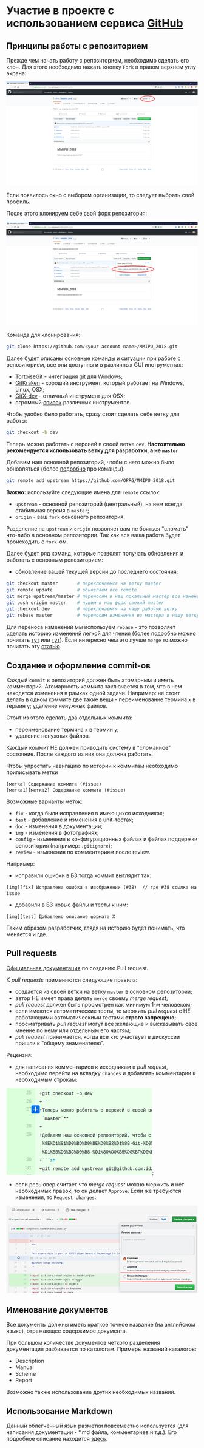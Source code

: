 # Участие в проекте с использованием сервиса [GitHub](https://www.Github.com/) #
## Принципы работы с репозиторием ##

Прежде чем начать работу с репозиторием, необходимо сделать его клон. Для этого необходимо нажать кнопку `Fork` в правом верхнем углу экрана:

![Repository fork](workflow_images/fork.png)

Если появилось окно с выбором организации, то следует выбрать свой профиль.

После этого клонируем себе свой форк репозитория:

![Clone repository](workflow_images/clone.png)

Команда для клонирования:
```sh
git clone https://github.com/<your account name>/MMIPU_2018.git
```

Далее будет описаны основные команды и ситуации при работе с репозиторием, все они доступны и в различных GUI инструментах:
- [TortoiseGit ](https://tortoisegit.org/) - интеграция git для Windows;
- [GitKraken](https://www.gitkraken.com/) - хороший инструмент, который работает на Windows, Linux, OSX;
- [GitX-dev](https://rowanj.github.io/gitx/) - отличный инструмент для OSX;
- огромный [список](https://git.wiki.kernel.org/index.php/Interfaces,_frontends,_and_tools#Graphical_Interfaces) различных инструментов.

Чтобы удобно было работать, сразу стоит сделать себе ветку для работы:
```sh
git checkout -b dev
```
Теперь можно работать с версией в своей ветке `dev`. **Настоятельно рекомендуется использовать ветку для разработки, а не `master`**

Добавим наш основной репозиторий, чтобы с него можно было обновляться (более [подробно](https://git-scm.com/book/ru/v1/Основы-Git-Работа-с-удалёнными-репозиториями) про команды):
```sh
git remote add upstream https://github.com/OPRG/MMIPU_2018.git
```

**Важно:** используйте следующие имена для `remote` ссылок:
- `upstream` - основной репозиторий (центральный), на нем всегда стабильная версия в `master`;
- `origin` - ваш `fork` основного репозитория.

Разделение на `upstream` и `origin` позволяет вам не бояться "сломать" что-либо в основном репозитории. Так как вся ваша работа будет происходить с `fork`-ом.

Далее будет ряд команд, которые позволят получать обновления и работать с основным репозиторием:
- обновление вашей текущей версии до последнего состояния:
```sh
git checkout master       # переключаемся на ветку master
git remote update         # обновляем все remote
git merge upstream/master # переносим в наш локальный мастер все изменения
git push origin master    # пушим в наш форк свежий master
git checkout dev          # переключаемся на нашу рабочую ветку
git rebase master         # переносим изменения из мастера в нашу ветку
```
Для переноса изменений мы используем `rebase` - это позволяет сделать историю изменений легкой для чтения (более подробно можно почитать [тут](https://git-scm.com/book/ru/v1/Ветвление-в-Git-Перемещение) или [тут](https://habrahabr.ru/post/161009/)). Если интересно чем это лучше `merge` то можно почитать эту [статью](https://www.atlassian.com/git/tutorials/merging-vs-rebasing).

## Создание и оформление commit-ов ##

Каждый `commit` в репозиторий должен быть атомарным и иметь комментарий. Атомарность коммита заключается в том, что в нем находятся изменения в рамках одной задачи. Например: не стоит делать в одном коммите две такие вещи - переименование термина `x` в термин `y`; удаление ненужных файлов.

Стоит из этого сделать два отдельных коммита:
- переименование термина `x` в термин `y`;
- удаление ненужных файлов.

Каждый коммит НЕ должен приводить систему в "сломанное" состояние. После каждого из них она должна работать.

Чтобы упростить навигацию по истории к коммитам необходимо приписывать метки
```
[метка] Содержание коммита (#issue)
[метка1][метка2] Содержание коммита (#issue)
```

Возможные варианты меток:
- `fix` - когда были исправления в имеющихся исходниках;
- `test` - добавление и изменения в unit-тестах;
- `doc` - изменения в документации;
- `img` - изменения в фотографиях;
- `config` - изменения в конфигурационных файлах и файлах поддержки репозитория (например: `.gitignore`);
- `review` - изменения по комментариям после review.

Например:
- исправили ошибки в БЗ тогда коммит выглядит так:
```
[img][fix] Исправлена ошибка в изображении (#38)  // где #38 ссылка на issue
```
- добавили в БЗ новые файлы и тесты к ним:
```
[img][test] Добавлено описание формата X
```

Таким образом разработчик, глядя на историю будет понимать, что меняется и где.

## Pull requests ##

[Официальная документация](https://help.github.com/articles/creating-a-pull-request) по созданию Pull request.

К *pull requests* применяются следующие правила:
- создается из своей ветки на ветку `master` в основном репозитории;
- автор НЕ имеет права делать `merge` своему *merge request*;
- *pull request* должен быть просмотрен как минимум 1-м человеком;
- если имеются автоматические тесты, то мержить *pull request* с НЕ работающими автоматическими тестами **строго запрещено**;
- просматривать *pull request* могут все желающие и высказывать свое мнение по нему или отдельным его частям;
- *pull request* принимается, когда все кто участвует в дискуссии пришли к "общему знаменателю".

Рецензия:
- для написания комментариев к исходникам в *pull request*, необходимо перейти на вкладку `Changes` и добавлять комментарии к необходимым строкам:

![Comment PR](workflow_images/comment_pr.png);
- если ревьювер считает что *merge request* можно мержить и нет необходимых правок, то он делает `Approve`. Если же требуются изменения, то `Request changes`:

![Approve PR](workflow_images/approve.png)

## Именование документов ##

Все документы должны иметь краткое точное название (на английском языке), отражающее содержимое документа.

При большом количестве документов четкого разделения документация разбивается по каталогам. Примеры названий каталогов:
- Description
- Manual
- Scheme
- Report

Возможно также использование других необходимых названий.

## Использование Мarkdown ##

Данный облегчённый язык разметки повсеместно используется (для написания документации - *.md файла, комментариев и т.д.). Его подробное описание находится [здесь](https://help.github.com/articles/about-writing-and-formatting-on-github/).